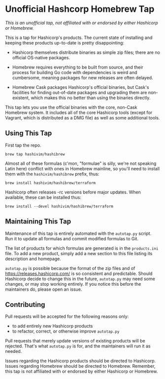 # Unofficial Hashcorp Homebrew Tap

_This is an unofficial tap, not affiliated with or endorsed by either
Hashicorp or Homebrew._

This is a tap for Hashicorp's products. The current state of installing
and keeping these products up-to-date is pretty disappointing:

-   Hashicorp themselves distribute binaries as simple zip files; there
    are no official OS-native packages.

-   Homebrew requires everything to be built from source, and their
    process for building Go code with dependencies is weird and
    cumbersome, meaning packages for new releases are often delayed.

-   Homebrew Cask packages Hashicorp's official binaries, but Cask's
    facilities for finding out-of-date packages and upgrading them are
    non-existent, which makes this no better than using the
    binaries directly.

This tap lets you use the official binaries with the core, non-Cask
Homebrew system. It includes all of the core Hashicorp tools (except for
Vagrant, which is distributed as a DMG file) as well as some additional
tools.

## Using This Tap

First tap the repo.

    brew tap hashivim/hashibrew

Almost all of these formulas (c'mon, "formulae" is silly, we're not
speaking Latin here) conflict with ones in Homebrew mainline, so you'll
need to install them with the `hashivim/hashibrew` prefix, thus:

    brew install hashivim/hashibrew/terraform

Hashicorp often releases -rc versions before major updates. When
available, these can be installed thus:

    brew install --devel hashivim/hashibrew/terraform

## Maintaining This Tap

Maintenance of this tap is entirely automated with the `autotap.py`
script. Run it to update all formulas and commit modified formulas to
Git.

The list of products for which formulas are generated is in the
`products.ini` file. To add a new product, simply add a new section to
this file listing its description and homepage.

`autotap.py` is possible because the format of the zip files and of
<https://releases.hashicorp.com/> is so consistent and predictable.
Should Hashicorp decide to change this in the future, `autotap.py` may
need some changes, or may stop working entirely. If you notice this
before the maintainers do, please open an issue.

## Contributing

Pull requests will be accepted for the following reasons only:

-   to add entirely new Hashicorp products
-   to refactor, correct, or otherwise improve `autotap.py`

Pull requests that merely update versions of existing products will be
rejected. That's what `autotap.py` is for, and the maintainers will run
it as needed.

Issues regarding the Hashicorp products should be directed to Hashicorp.
Issues regarding Homebrew should be directed to Homebrew. Remember, this
tap is not affiliated with or endorsed by either Hashicorp or Homebrew.
